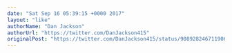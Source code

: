 ```yaml
---
date: "Sat Sep 16 05:39:15 +0000 2017"
layout: "like"
authorName: "Dan Jackson"
authorUrl: "https://twitter.com/DanJackson415"
originalPost: "https://twitter.com/DanJackson415/status/908928246711906305"
---
```

